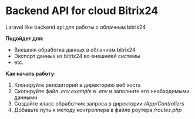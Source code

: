 # Backend API for cloud Bitrix24

Laravel like backend api для работы с облачным bitrix24

**Подойдет для:**
- Внешняя обработка данных в облачном bitrix24
- Экспорт данных из bitrix24 во внешнией системы
- etc.

**Как начать работу:**
1. Клонируйте репозиторий в директорию веб хоста
2. Скопируйте файл *.env.example* в *.env* и заполните его необходимыми данными
3. Создайте класс обработчик запроса в директории */App/Controllers*
4. Добавьте путь к методу контроллера в файле роутера */routes.php*
